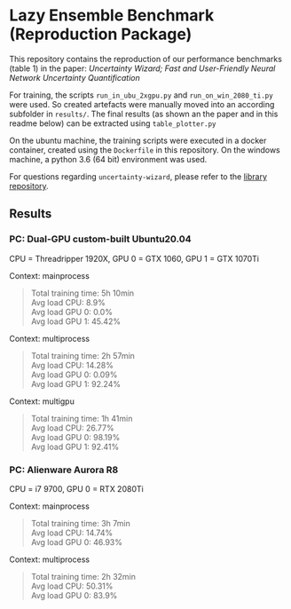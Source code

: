 # Lazy Ensemble Benchmark (Reproduction Package)

This repository contains the reproduction of our performance benchmarks (table 1)
in the paper: *Uncertainty Wizard; Fast and User-Friendly Neural Network Uncertainty Quantification*

For training, the scripts `run_in_ubu_2xgpu.py` and `run_on_win_2080_ti.py` were used.
So created artefacts were manually moved into an according subfolder in `results/`.
The final results (as shown an the paper and in this readme below) can be extracted using `table_plotter.py`

On the ubuntu machine, the training scripts were executed in a docker container, created using the `Dockerfile`
in this repository.
On the windows machine, a python 3.6 (64 bit) environment was used.

For questions regarding `uncertainty-wizard`, please refer to the 
[library repository](https://github.com/testingautomated-usi/uncertainty-wizard).

## Results 

### PC: Dual-GPU custom-built Ubuntu20.04
CPU = Threadripper 1920X, GPU 0 = GTX 1060, GPU 1 = GTX 1070Ti


Context: mainprocess
>	Total training time: 5h 10min<br>
>	Avg load CPU: 8.9%<br>
>	Avg load GPU 0: 0.0%<br>
>	Avg load GPU 1: 45.42%<br>

Context: multiprocess
>	Total training time: 2h 57min<br>
>	Avg load CPU: 14.28%<br>
>	Avg load GPU 0: 0.09%<br>
>	Avg load GPU 1: 92.24%<br>

Context: multigpu
>	Total training time: 1h 41min<br>
>	Avg load CPU: 26.77%<br>
>	Avg load GPU 0: 98.19%<br>
>	Avg load GPU 1: 92.41%<br>


### PC: Alienware Aurora R8
CPU = i7 9700, GPU 0 = RTX 2080Ti 

Context: mainprocess
>	Total training time: 3h 7min<br>
>	Avg load CPU: 14.74%<br>
>	Avg load GPU 0: 46.93%<br>

Context: multiprocess
>	Total training time: 2h 32min<br>
>	Avg load CPU: 50.31%<br>
>	Avg load GPU 0: 83.9%<br>



